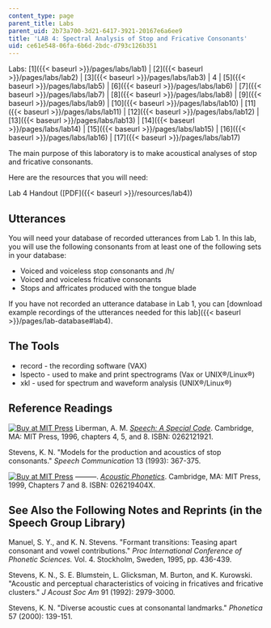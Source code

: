```yaml
---
content_type: page
parent_title: Labs
parent_uid: 2b73a700-3d21-6417-3921-20167e6a6ee9
title: 'LAB 4: Spectral Analysis of Stop and Fricative Consonants'
uid: ce61e548-06fa-6b6d-2bdc-d793c126b351
---
```


Labs: [1]({{< baseurl >}}/pages/labs/lab1) | [2]({{< baseurl >}}/pages/labs/lab2) | [3]({{< baseurl >}}/pages/labs/lab3) | 4 | [5]({{< baseurl >}}/pages/labs/lab5) | [6]({{< baseurl >}}/pages/labs/lab6) | [7]({{< baseurl >}}/pages/labs/lab7) | [8]({{< baseurl >}}/pages/labs/lab8) | [9]({{< baseurl >}}/pages/labs/lab9) | [10]({{< baseurl >}}/pages/labs/lab10) | [11]({{< baseurl >}}/pages/labs/lab11) | [12]({{< baseurl >}}/pages/labs/lab12) | [13]({{< baseurl >}}/pages/labs/lab13) | [14]({{< baseurl >}}/pages/labs/lab14) | [15]({{< baseurl >}}/pages/labs/lab15) | [16]({{< baseurl >}}/pages/labs/lab16) | [17]({{< baseurl >}}/pages/labs/lab17)

The main purpose of this laboratory is to make acoustical analyses of stop and fricative consonants.

Here are the resources that you will need:

Lab 4 Handout ([PDF]({{< baseurl >}}/resources/lab4))

Utterances
----------

You will need your database of recorded utterances from Lab 1. In this lab, you will use the following consonants from at least one of the following sets in your database:

*   Voiced and voiceless stop consonants and /h/
*   Voiced and voiceless fricative consonants
*   Stops and affricates produced with the tongue blade

If you have not recorded an utterance database in Lab 1, you can [download example recordings of the utterances needed for this lab]({{< baseurl >}}/pages/lab-database#lab4).

The Tools
---------

*   record - the recording software (VAX)
*   lspecto - used to make and print spectrograms (Vax or UNIX®/Linux®)
*   xkl - used for spectrum and waveform analysis (UNIX®/Linux®)

Reference Readings
------------------

[![Buy at MIT Press](/images/mp_logo.gif)](https://mitpress.mit.edu/books/speech) Liberman, A. M. [_Speech: A Special Code_](https://mitpress.mit.edu/books/speech). Cambridge, MA: MIT Press, 1996, chapters 4, 5, and 8. ISBN: 0262121921.

Stevens, K. N. "Models for the production and acoustics of stop consonants." _Speech Communication_ 13 (1993): 367-375.

[![Buy at MIT Press](/images/mp_logo.gif)](https://mitpress.mit.edu/books/acoustic-phonetics) ———. [_Acoustic Phonetics_](https://mitpress.mit.edu/books/acoustic-phonetics). Cambridge, MA: MIT Press, 1999, Chapters 7 and 8. ISBN: 026219404X.

See Also the Following Notes and Reprints (in the Speech Group Library)
-----------------------------------------------------------------------

Manuel, S. Y., and K. N. Stevens. "Formant transitions: Teasing apart consonant and vowel contributions." _Proc International Conference of Phonetic Sciences._ Vol. 4. Stockholm, Sweden, 1995, pp. 436-439.

Stevens, K. N., S. E. Blumstein, L. Glicksman, M. Burton, and K. Kurowski. "Acoustic and perceptual characteristics of voicing in fricatives and fricative clusters." _J Acoust Soc Am_ 91 (1992): 2979-3000.

Stevens, K. N. "Diverse acoustic cues at consonantal landmarks." _Phonetica_ 57 (2000): 139-151.